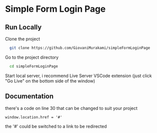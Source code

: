 # Simple Form Login Page



## Run Locally

Clone the project

```bash
  git clone https://github.com/GiovaniMurakami/simpleFormLoginPage
``````
Go to the project directory

```bash
  cd simpleFormLoginPage
```
Start local server, i recommend Live Server VSCode extension (just click "Go Live" on the bottom side of the window)

## Documentation

there's a code on line 30 that can be changed to suit your project
```Javacript
window.location.href = '#'
```
the '#' could be switched to a link to be redirected
